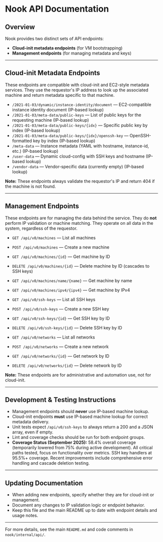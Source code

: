 # Nook API Documentation

## Overview
Nook provides two distinct sets of API endpoints:
- **Cloud-init metadata endpoints** (for VM bootstrapping)
- **Management endpoints** (for managing metadata and keys)

---

## Cloud-init Metadata Endpoints
These endpoints are compatible with cloud-init and EC2-style metadata services. They use the requestor's IP address to look up the associated machine and return metadata specific to that machine.

- `/2021-01-03/dynamic/instance-identity/document` — EC2-compatible instance identity document (IP-based lookup)
- `/2021-01-03/meta-data/public-keys` — List of public keys for the requesting machine (IP-based lookup)
- `/2021-01-03/meta-data/public-keys/{idx}` — Specific public key by index (IP-based lookup)
- `/2021-01-03/meta-data/public-keys/{idx}/openssh-key` — OpenSSH-formatted key by index (IP-based lookup)
- `/meta-data` — Instance metadata (YAML with hostname, instance-id, etc.) (IP-based lookup)
- `/user-data` — Dynamic cloud-config with SSH keys and hostname (IP-based lookup)
- `/vendor-data` — Vendor-specific data (currently empty) (IP-based lookup)

**Note:** These endpoints always validate the requestor's IP and return 404 if the machine is not found.

---

## Management Endpoints
These endpoints are for managing the data behind the service. They do **not** perform IP validation or machine matching. They operate on all data in the system, regardless of the requestor.

- `GET /api/v0/machines` — List all machines
- `POST /api/v0/machines` — Create a new machine
- `GET /api/v0/machines/{id}` — Get machine by ID
- `DELETE /api/v0/machines/{id}` — Delete machine by ID (cascades to SSH keys)
- `GET /api/v0/machines/name/{name}` — Get machine by name
- `GET /api/v0/machines/ipv4/{ipv4}` — Get machine by IPv4

- `GET /api/v0/ssh-keys` — List all SSH keys
- `POST /api/v0/ssh-keys` — Create a new SSH key
- `GET /api/v0/ssh-keys/{id}` — Get SSH key by ID
- `DELETE /api/v0/ssh-keys/{id}` — Delete SSH key by ID

- `GET /api/v0/networks` — List all networks
- `POST /api/v0/networks` — Create a new network
- `GET /api/v0/networks/{id}` — Get network by ID
- `DELETE /api/v0/networks/{id}` — Delete network by ID

**Note:** These endpoints are for administrative and automation use, not for cloud-init.

---

## Development & Testing Instructions
- Management endpoints should **never** use IP-based machine lookup.
- Cloud-init endpoints **must** use IP-based machine lookup for correct metadata delivery.
- Unit tests expect `/api/v0/ssh-keys` to always return a 200 and a JSON array, even if empty.
- Lint and coverage checks should be run for both endpoint groups.
- **Coverage Status (September 2025):** 58.4% overall coverage (temporarily lowered from 75% during active development). All critical paths tested, focus on functionality over metrics. SSH key handlers at 95.5%+ coverage. Recent improvements include comprehensive error handling and cascade deletion testing.

---

## Updating Documentation
- When adding new endpoints, specify whether they are for cloud-init or management.
- Document any changes to IP validation logic or endpoint behavior.
- Keep this file and the main README up to date with endpoint details and usage notes.

---

For more details, see the main `README.md` and code comments in `nook/internal/api/`.
